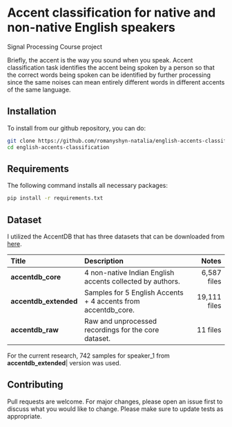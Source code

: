 # Accent classification  for native and non-native English speakers
Signal Processing Course project

Briefly, the accent is the way you sound when you speak. Accent classification task identifies the accent being spoken 
by a person so that the correct words being spoken can be identified by further processing since the same noises can 
mean entirely different words in different accents of the same language.


## Installation
To install from our github repository, you can do:
```bash
git clone https://github.com/romanyshyn-natalia/english-accents-classification.git
cd english-accents-classification
```

## Requirements
The following command installs all necessary packages:
```bash
pip install -r requirements.txt
```

## Dataset
I utilized the AccentDB that has three datasets that can be downloaded from [here](https://accentdb.github.io/#dataset).

| Title | Description | Notes |
|:--------- | :---------- | --------: |
|**accentdb_core**| 4 non-native Indian English accents collected by authors.   | 6,587 files   |
|**accentdb_extended**| Samples for 5 English Accents + 4 accents from accentdb_core. |   19,111 files|
|**accentdb_raw**| Raw and unprocessed recordings for the core dataset. | 11 files |

For the current research, 742 samples for speaker_1 from **accentdb_extended**| version was used. 

## Contributing
Pull requests are welcome. For major changes, please open an issue first to discuss what you would like to change.
Please make sure to update tests as appropriate.
